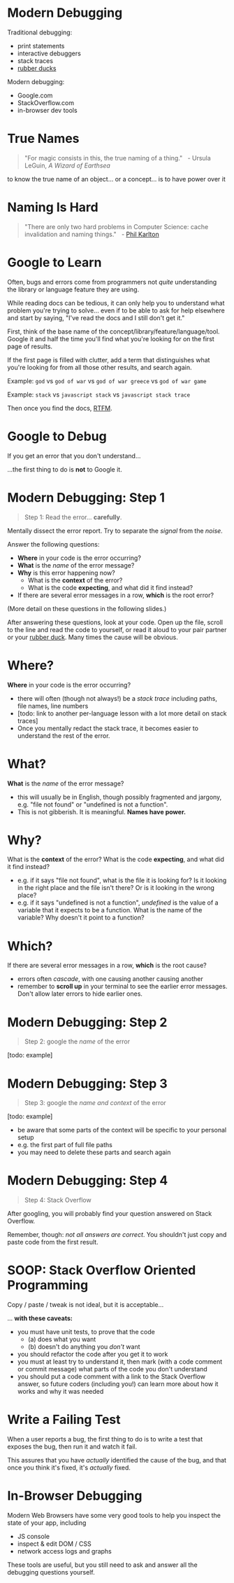 # Modern Debugging

Traditional debugging:

  * print statements
  * interactive debuggers
  * stack traces
  * [rubber ducks](https://en.wikipedia.org/wiki/Rubber_duck_debugging)

Modern debugging:

  * Google.com
  * StackOverflow.com
  * in-browser dev tools

# True Names

> "For magic consists in this, the true naming of a thing." 
> &nbsp; - Ursula LeGuin, _A Wizard of Earthsea_

to know the true name of an object... or a concept... is to have power over it

# Naming Is Hard

> "There are only two hard problems in Computer Science: cache invalidation and naming things." 
> &nbsp; - [Phil Karlton](https://skeptics.stackexchange.com/questions/19836/has-phil-karlton-ever-said-there-are-only-two-hard-things-in-computer-science)

# Google to Learn

Often, bugs and errors come from programmers not *quite* understanding the library or language feature they are using. 

While reading docs can be tedious, it can only help you to understand what problem you're trying to solve... even if to be able to ask for help elsewhere and start by saying, "I've read the docs and I still don't get it."

First, think of the base name of the concept/library/feature/language/tool. Google it and half the time you'll find what you're looking for on the first page of results.

If the first page is filled with clutter, add a term that distinguishes what you're looking for from all those other results, and search again.

Example: `god` vs `god of war` vs `god of war greece` vs `god of war game`

Example: `stack` vs `javascript stack` vs `javascript stack trace`

Then once you find the docs, [RTFM]().

# Google to Debug

If you get an error that you don't understand...

...the first thing to do is **not** to Google it.

# Modern Debugging: Step 1

> Step 1: Read the error... **carefully**.

Mentally dissect the error report. Try to separate the *signal* from the *noise*.

Answer the following questions:

  * **Where** in your code is the error occurring?
  * **What** is the *name* of the error message?
  * **Why** is this error happening now? 
    * What is the **context** of the error? 
    * What is the code **expecting**, and what did it find instead?
  * If there are several error messages in a row, **which** is the root error?

(More detail on these questions in the following slides.)

After answering these questions, look at your code. Open up the file, scroll to the line and read the code to yourself, or read it aloud to your pair partner or your [rubber duck](https://en.wikipedia.org/wiki/Rubber_duck_debugging). Many times the cause will be obvious.

# Where?

**Where** in your code is the error occurring?

  * there will often (though not always!) be a *stack trace* including paths, file names, line numbers
  * [todo: link to another per-language lesson with a lot more detail on stack traces]
  * Once you mentally redact the stack trace, it becomes easier to understand the rest of the error.

# What?

**What** is the *name* of the error message?

  * this will usually be in English, though possibly fragmented and jargony, e.g. "file not found" or "undefined is not a function".
  * This is not gibberish. It is meaningful. **Names have power.**

# Why?

What is the **context** of the error? What is the code **expecting**, and what did it find instead?

  * e.g. if it says "file not found", what is the file it is looking for? Is it looking in the right place and the file isn't there? Or is it looking in the wrong place?
  * e.g. if it says "undefined is not a function", *undefined* is the value of a variable that it expects to be a function. What is the name of the variable? Why doesn't it point to a function?

# Which?

If there are several error messages in a row, **which** is the root cause?

  * errors often *cascade*, with one causing another causing another
  * remember to **scroll up** in your terminal to see the earlier error messages. Don't allow later errors to hide earlier ones.

# Modern Debugging: Step 2

> Step 2: google the *name* of the error

[todo: example]

# Modern Debugging: Step 3

> Step 3: google the *name and context* of the error

[todo: example]

  * be aware that some parts of the context will be specific to your personal setup
  * e.g. the first part of full file paths
  * you may need to delete these parts and search again

# Modern Debugging: Step 4

> Step 4: Stack Overflow

After googling, you will probably find your question answered on Stack Overflow.

Remember, though: *not all answers are correct*. You shouldn't just copy and paste code from the first result.

# SOOP: Stack Overflow Oriented Programming

Copy / paste / tweak is not ideal, but it is acceptable...

... **with these caveats:**

  * you must have unit tests, to prove that the code 
    * (a) does what you want
    * (b) doesn't do anything you *don't* want
  * you should refactor the code after you get it to work
  * you must at least try to understand it, then mark (with a code comment or commit message) what parts of the code you don't understand
  * you should put a code comment with a link to the Stack Overflow answer, so future coders (including you!) can learn more about how it works and why it was needed

# Write a Failing Test

When a user reports a bug, the first thing to do is to write a test that exposes the bug, then run it and watch it fail.

This assures that you have *actually* identified the cause of the bug, and that once you think it's fixed, it's *actually* fixed.

# In-Browser Debugging

Modern Web Browsers have some very good tools to help you inspect the state of your app, including

  * JS console
  * inspect & edit DOM / CSS
  * network access logs and graphs

These tools are useful, but you still need to ask and answer all the debugging questions yourself.


